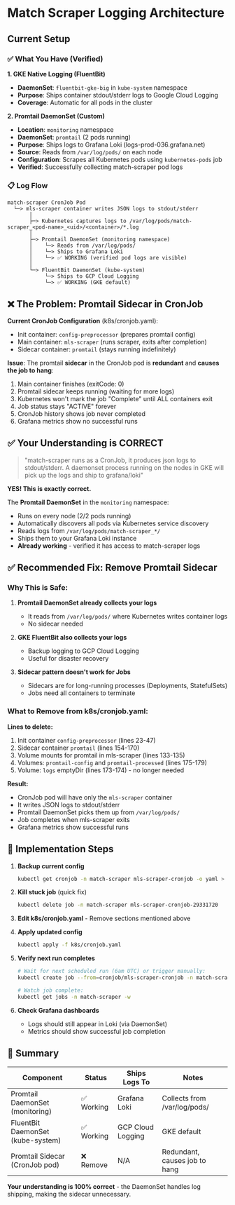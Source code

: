 # Match Scraper Logging Architecture

## Current Setup

### ✅ What You Have (Verified)

**1. GKE Native Logging (FluentBit)**
- **DaemonSet**: `fluentbit-gke-big` in `kube-system` namespace
- **Purpose**: Ships container stdout/stderr logs to Google Cloud Logging
- **Coverage**: Automatic for all pods in the cluster

**2. Promtail DaemonSet (Custom)**
- **Location**: `monitoring` namespace
- **DaemonSet**: `promtail` (2 pods running)
- **Purpose**: Ships logs to Grafana Loki (logs-prod-036.grafana.net)
- **Source**: Reads from `/var/log/pods/` on each node
- **Configuration**: Scrapes all Kubernetes pods using `kubernetes-pods` job
- **Verified**: Successfully collecting match-scraper pod logs

### 📋 Log Flow

```
match-scraper CronJob Pod
  └─> mls-scraper container writes JSON logs to stdout/stderr
       │
       ├─> Kubernetes captures logs to /var/log/pods/match-scraper_<pod-name>_<uid>/<container>/*.log
       │
       ├─> Promtail DaemonSet (monitoring namespace)
       │    └─> Reads from /var/log/pods/
       │    └─> Ships to Grafana Loki
       │    └─> ✅ WORKING (verified pod logs are visible)
       │
       └─> FluentBit DaemonSet (kube-system)
            └─> Ships to GCP Cloud Logging
            └─> ✅ WORKING (GKE default)
```

## ❌ The Problem: Promtail Sidecar in CronJob

**Current CronJob Configuration** (k8s/cronjob.yaml):
- Init container: `config-preprocessor` (prepares promtail config)
- Main container: `mls-scraper` (runs scraper, exits after completion)
- Sidecar container: `promtail` (stays running indefinitely)

**Issue**:
The promtail **sidecar** in the CronJob pod is **redundant** and **causes the job to hang**:
1. Main container finishes (exitCode: 0)
2. Promtail sidecar keeps running (waiting for more logs)
3. Kubernetes won't mark the job "Complete" until ALL containers exit
4. Job status stays "ACTIVE" forever
5. CronJob history shows job never completed
6. Grafana metrics show no successful runs

## ✅ Your Understanding is CORRECT

> "match-scraper runs as a CronJob, it produces json logs to stdout/stderr.
> A daemonset process running on the nodes in GKE will pick up the logs
> and ship to grafana/loki"

**YES! This is exactly correct.**

The **Promtail DaemonSet** in the `monitoring` namespace:
- Runs on every node (2/2 pods running)
- Automatically discovers all pods via Kubernetes service discovery
- Reads logs from `/var/log/pods/match-scraper_*/`
- Ships them to your Grafana Loki instance
- **Already working** - verified it has access to match-scraper logs

## ✅ Recommended Fix: Remove Promtail Sidecar

### Why This is Safe:

1. **Promtail DaemonSet already collects your logs**
   - It reads from `/var/log/pods/` where Kubernetes writes container logs
   - No sidecar needed

2. **GKE FluentBit also collects your logs**
   - Backup logging to GCP Cloud Logging
   - Useful for disaster recovery

3. **Sidecar pattern doesn't work for Jobs**
   - Sidecars are for long-running processes (Deployments, StatefulSets)
   - Jobs need all containers to terminate

### What to Remove from k8s/cronjob.yaml:

**Lines to delete:**
1. Init container `config-preprocessor` (lines 23-47)
2. Sidecar container `promtail` (lines 154-170)
3. Volume mounts for promtail in mls-scraper (lines 133-135)
4. Volumes: `promtail-config` and `promtail-processed` (lines 175-179)
5. Volume: `logs` emptyDir (lines 173-174) - no longer needed

**Result:**
- CronJob pod will have only the `mls-scraper` container
- It writes JSON logs to stdout/stderr
- Promtail DaemonSet picks them up from `/var/log/pods/`
- Job completes when mls-scraper exits
- Grafana metrics show successful runs

## 🔧 Implementation Steps

1. **Backup current config**
   ```bash
   kubectl get cronjob -n match-scraper mls-scraper-cronjob -o yaml > cronjob-backup.yaml
   ```

2. **Kill stuck job** (quick fix)
   ```bash
   kubectl delete job -n match-scraper mls-scraper-cronjob-29331720
   ```

3. **Edit k8s/cronjob.yaml** - Remove sections mentioned above

4. **Apply updated config**
   ```bash
   kubectl apply -f k8s/cronjob.yaml
   ```

5. **Verify next run completes**
   ```bash
   # Wait for next scheduled run (6am UTC) or trigger manually:
   kubectl create job --from=cronjob/mls-scraper-cronjob -n match-scraper test-run-$(date +%s)

   # Watch job complete:
   kubectl get jobs -n match-scraper -w
   ```

6. **Check Grafana dashboards**
   - Logs should still appear in Loki (via DaemonSet)
   - Metrics should show successful job completion

## 🎯 Summary

| Component | Status | Ships Logs To | Notes |
|-----------|--------|---------------|-------|
| Promtail DaemonSet (monitoring) | ✅ Working | Grafana Loki | Collects from /var/log/pods/ |
| FluentBit DaemonSet (kube-system) | ✅ Working | GCP Cloud Logging | GKE default |
| Promtail Sidecar (CronJob pod) | ❌ Remove | N/A | Redundant, causes job to hang |

**Your understanding is 100% correct** - the DaemonSet handles log shipping, making the sidecar unnecessary.
